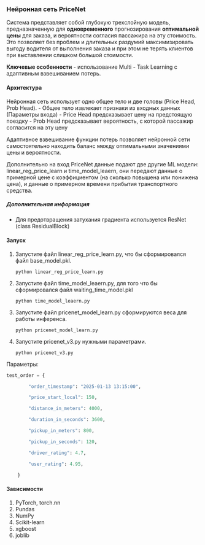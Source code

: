 ### Нейронная сеть PriceNet 

Система представляет собой глубокую трехслойную модель, предназначенную для **одновременного** прогнозирования **оптимальной цены** для заказа, и вероятности согласия пассажира на эту стоимость. Это позволяет без проблем и длительных раздумий максимизировать выгоду водителя от выполнения заказа и при этом не терять клиентов при выставлении слишком большой стоимости. 

**Ключевые особенности** - использование Multi - Task Learning с адаптивным взвешиванием потерь. 

#### Архитектура 

Нейронная сеть использует одно общее тело и две головы (Price Head, Prob Head).
	- Общее тело извлекает признаки из входных данных (Параметры входа)
	- Price Head предсказывает цену на предстоящую поездку
	- Prob Head предсказывает вероятность, с которой пассажир согласится на эту цену

Адаптивное взвешивание функции потерь позволяет нейронной сети самостоятельно находить баланс между оптимальными значениями цены и вероятности. 

Дополнительно на вход PriceNet данные подают две другие ML модели: linear_reg_price_learn и time_model_leaern, они передают данные о примерной цене с коэффициентом (на сколько повышена или понижена цена), и данные о примерном времени прибытия транспортного средства. 
##### Дополнительная информация
- Для предотвращения затухания градиента используется ResNet (class ResidualBlock)

#### Запуск 
1. Запустите файл linear_reg_price_learn.py, что бы сформировался файл base_model.pkl.
	``` terminal
	python linear_reg_price_learn.py
	```
2. Запустите файл time_model_leaern.py, для того что бы сформировался файл waiting_time_model.pkl
	``` terminal
	python time_model_leaern.py
	```
3. Запустите файл pricenet_model_learn.py сформируются веса для работы инференса.
	``` terminal
	python pricenet_model_learn.py
	```
4. Запустите pricenet_v3.py нужными параметрами.
	``` terminal
	python pricenet_v3.py
	```
Параметры:
``` python
test_order = {

        "order_timestamp": "2025-01-13 13:15:00",

        "price_start_local": 150,

        "distance_in_meters": 4000,

        "duration_in_seconds": 3600,

        "pickup_in_meters": 800,

        "pickup_in_seconds": 120,

        "driver_rating": 4.7,

        "user_rating": 4.95,

    }

```

#### Зависимости

1. PyTorch, torch.nn
2. Pundas
3. NumPy
4. Scikit-learn
5. xgboost
6. joblib